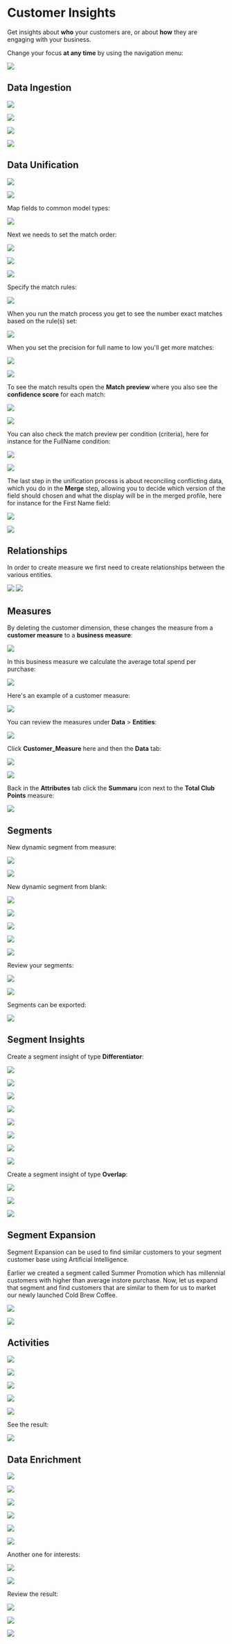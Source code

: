 # Customer Insights


Get insights about **who** your customers are, or about **how** they are engaging with your business. 

Change your focus **at any time** by using the navigation menu:

![](images/ChooseYourFocus.png)

## Data Ingestion

![](images/AddDataSource.png)

![](images/DataSourceCategories.png)

![](images/PowerQueryPreviewData.png)

![](images/PowerQueryEditQuery.png)

## Data Unification

![](images/Unify.png)

![](images/UnifySelectEntities.png)

Map fields to common model types:

![](images/Unify-Map.png)

Next we needs to set the match order:

![](images/Unify-Match.png)

![](images/Unify-Match-Order.png)

![](images/Unify-Match-MatchRulesNeeded.png)

Specify the match rules:

![](images/Unify-Match-Rule.png)

When you run the match process you get to see the number exact matches based on the rule(s) set:

![](images/Unify-Match-Run.png)

When you set the precision for full name to low you'll get more matches:

![](images/Unify-Match-RuleWithLowerPrecision.png)

![](images/Unify-Match-Run2.png)

To see the match results open the **Match preview** where you also see the **confidence score** for each match:

![](images/Unify-Match-Preview.png)

![](images/Unify-Match-Results.png)

You can also check the match preview per condition (criteria), here for instance for the FullName condition:

![](images/Unify-Match-Rule-Preview.png)

![](images/Unify-Match-Rule-CriteriaPreview.png)

The last step in the unification process is about reconciling conflicting data, which you do in the **Merge** step, allowing you to decide which version of the field should chosen and what the display will be in the merged profile, here for instance for the First Name field:

![](images/Unify-Merge.png)

![](images/Unify-Merge-Edit.png)


## Relationships

In order to create measure we first need to create relationships between the various entities.

![](images/Relationships.png)
![](images/Relationships2.png)


## Measures

By deleting the customer dimension, these changes the measure from a **customer measure** to a **business measure**:

![](images/Measure-Delete-Dimension.png)

In this business measure we calculate the average total spend per purchase:

![](images/Measure-AverageStorePurchase.png)

Here's an example of a customer measure:

![](images/Measure-TotalInStoreSpend.png)

You can review the measures under **Data** > **Entities**:

![](images/ReviewMeasures.png)

Click **Customer_Measure** here and then the **Data** tab:

![](images/CustomerMeasure.png)

![](images/CustomerMeasureData.png)

Back in the **Attributes** tab click the **Summaru** icon next to the **Total Club Points** measure:

![](images/OverviewOfTotalClubPoints.png)

## Segments

New dynamic segment from measure:

![](images/NewSegmentFromMeasure.png)

![](images/NewSegmentFromMeasure2.png)


New dynamic segment from blank:

![](images/NewSegmentFromBlank.png)

![](images/NewSegmentFromBlank2.png)

![](images/NewSegmentFromBlank3.png)

![](images/NewSegmentFromBlank4.png)

![](images/NewSegmentFromBlank5.png)

Review your segments:

![](images/ReviewSegments.png)

![](images/ReviewSummerPromotionSegment.png)

Segments can be exported:

![](images/ExportSegments.png)

## Segment Insights

Create a segment insight of type **Differentiator**:

![](images/SegmentInsights.png)

![](images/SegmentInsights2.png)

![](images/SegmentInsights3.png)

![](images/SegmentInsights4.png)

![](images/SegmentInsights5.png)

![](images/SegmentInsights6.png)

![](images/SegmentInsights7.png)

![](images/SegmentInsights8.png)

Create a segment insight of type **Overlap**:

![](images/SegmentInsightsOverlap.png)

![](images/SegmentInsightsOverlap2.png)

![](images/SegmentInsightsOverlap3.png)

## Segment Expansion

Segment Expansion can be used to find similar customers to your segment customer base using 
Artificial Intelligence. 

Earlier we created a segment called Summer Promotion which has millennial customers with 
higher than average instore purchase. Now, let us expand that segment and find customers that 
are similar to them for us to market our newly launched Cold Brew Coffee. 

![](images/SegmentExpansion.png)

![](images/SegmentExpansion2.png)

## Activities

![](images/CreateActivity.png)

![](images/CreateActivity2.png)

![](images/CreateActivity3.png)

![](images/CreateActivity4.png)

![](images/CreateActivity5.png)

See the result:

![](images/CreateActivity6.png)

## Data Enrichment

![](images/DataEnrichment.png)

![](images/DataEnrichment2.png)

![](images/DataEnrichment3.png)

![](images/DataEnrichment4.png)

![](images/DataEnrichment5.png)

![](images/DataEnrichment6.png)

Another one for interests:

![](images/DataEnrichment-Interest.png)

![](images/DataEnrichment-Interest2.png)

Review the result:

![](images/BrandEnrichment.png)

![](images/InterestsEnrichement.png)

![](images/DataEnrichmentOnProfile.png)
